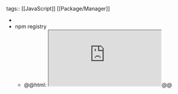 tags:: [[JavaScript]] [[Package/Manager]]

-
- npm registry
	- @@html: <iframe src="https://www.npmjs.com/" alt="npm registry" class="browser-tab invert"></iframe>@@